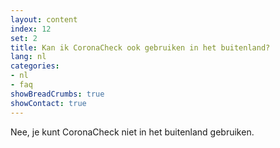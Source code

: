 ```yaml
---
layout: content
index: 12
set: 2
title: Kan ik CoronaCheck ook gebruiken in het buitenland?
lang: nl
categories:
- nl
- faq
showBreadCrumbs: true
showContact: true
---
```

Nee, je kunt CoronaCheck niet in het buitenland gebruiken.
